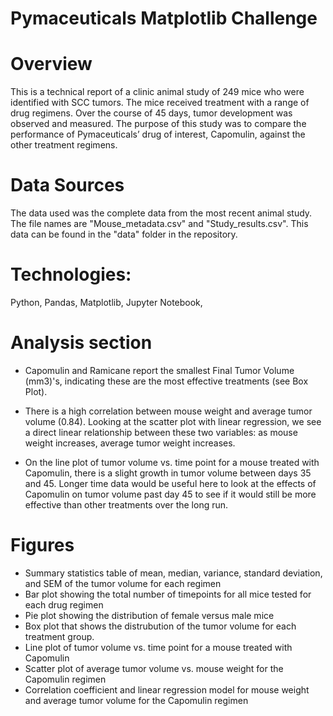 # Pymaceuticals Matplotlib Challenge 

# Overview 
This is a technical report of a clinic animal study of 249 mice who were identified with SCC tumors. The mice received treatment with a range of drug regimens. Over the course of 45 days, tumor development was observed and measured. The purpose of this study was to compare the performance of Pymaceuticals’ drug of interest, Capomulin, against the other treatment regimens.

# Data Sources 
The data used was the complete data from the most recent animal study. The file names are "Mouse_metadata.csv" and "Study_results.csv". This data can be found in the "data" folder in the repository.  

# Technologies:
Python, Pandas, Matplotlib, Jupyter Notebook, 

# Analysis section 

- Capomulin and Ramicane report the smallest Final Tumor Volume (mm3)'s, indicating these are the most effective treatments (see Box Plot). 

- There is a high correlation between mouse weight and average tumor volume (0.84). Looking at the scatter plot with linear regression, we see a direct linear relationship between these two variables: as mouse weight increases, average tumor weight increases. 

- On the line plot of tumor volume vs. time point for a mouse treated with Capomulin, there is a slight growth in tumor volume between days 35 and 45. Longer time data would be useful here to look at the effects of Capomulin on tumor volume past day 45 to see if it would still be more effective than other treatments over the long run. 

# Figures

- Summary statistics table of mean, median, variance, standard deviation, and SEM of the tumor volume for each regimen
- Bar plot showing the total number of timepoints for all mice tested for each drug regimen
- Pie plot showing the distribution of female versus male mice
- Box plot that shows the distrubution of the tumor volume for each treatment group.
- Line plot of tumor volume vs. time point for a mouse treated with Capomulin
- Scatter plot of average tumor volume vs. mouse weight for the Capomulin regimen
- Correlation coefficient and linear regression model for mouse weight and average tumor volume for the Capomulin regimen
